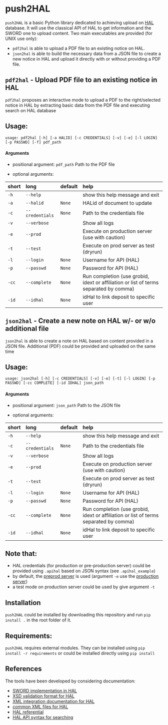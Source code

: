 # push2HAL

`push2HAL` is a basic Python library dedicated to achieving upload on [HAL](https://hal.science) database. It will use the classical API of HAL to get information and the SWORD one to upload content. Two main executables are provided (for UNIX use only):

- `pdf2hal` is able to upload a PDF file to an existing notice on HAL. 
- `json2hal` is able to build the necessary data from a JSON file to create a new notice in HAL and upload it directly with or without providing a PDF file.

## `pdf2hal` - Upload PDF file to an existing notice in HAL 

`pdf2hal` proposes an interactive mode to upload a PDF to the right/selected notice in HAL by extracting basic data from the PDF file and executing search on HAL database

## Usage:

```
usage: pdf2hal [-h] [-a HALID] [-c CREDENTIALS] [-v] [-e] [-l LOGIN] [-p PASSWD] [-f] pdf_path
```

#### Arguments

- positional argument:
  `pdf_path`               Path to the PDF file

- optional arguments:

|short|long|default|help|
| :--- | :--- | :--- | :--- |
|`-h`|`--help`||show this help message and exit|
|`-a`|`--halid`|`None`|HALid of document to update|
|`-c`|`--credentials`|`None`|Path to the credentials file|
|`-v`|`--verbose`||Show all logs|
|`-e`|`--prod`||Execute on production server (use with caution)|
|`-t`|`--test`||Execute on prod server as test (dryrun)|
|`-l`|`--login`|`None`|Username for API (HAL)|
|`-p`|`--passwd`|`None`|Password for API (HAL)|
|`-cc`|`--complete`|`None`|Run completion (use grobid, idext or affiliation or list of terms separated by comma)|
|`-id`|`--idhal`|`None`|idHal to link deposit to specific user


## `json2hal` - Create a new note on HAL w/- or w/o additional file

`json2hal` is able to create a note on HAL based on content provided in a JSON file. Additional (PDF) could be provided and uploaded on the same time

## Usage:

```
usage: json2hal [-h] [-c CREDENTIALS] [-v] [-e] [-t] [-l LOGIN] [-p PASSWD] [-cc COMPLETE] [-id IDHAL] json_path
```

#### Arguments

- positional argument:
  `json_path`               Path to the JSON file

- optional arguments:

|short|long|default|help|
| :--- | :--- | :--- | :--- |
|`-h`|`--help`||show this help message and exit|
|`-c`|`--credentials`|`None`|Path to the credentials file|
|`-v`|`--verbose`||Show all logs|
|`-e`|`--prod`||Execute on production server (use with caution)|
|`-t`|`--test`||Execute on prod server as test (dryrun)|
|`-l`|`--login`|`None`|Username for API (HAL)|
|`-p`|`--passwd`|`None`|Password for API (HAL)|
|`-cc`|`--complete`|`None`|Run completion (use grobid, idext or affiliation or list of terms separated by comma)|
|`-id`|`--idhal`|`None`|idHal to link deposit to specific user|



## **Note that:**
    
- HAL credentials (for production or pre-production server) could be provided using `.apihal` based on JSON syntax (see `.apihal_example`)
- by default, the [preprod server][1] is used (argument `-e` use the [production server][2])
- a test mode on production server could be used by give argument `-t`

[1]: [https://api-preprod.archives-ouvertes.fr/](https://api-preprod.archives-ouvertes.fr/)
[2]: [https://api.archives-ouvertes.fr/](https://api.archives-ouvertes.fr/)
  
## Installation

`push2HAL` could be installed by downloading this repository and run `pip install .` in the root folder of it.

## Requirements:

`push2HAL` requires external modules. They can be installed using `pip install -r requirements` or could be installed directly using `pip install`

## References

The tools have been developed by considering documentation:
- [SWORD implementation in HAL](https://api.archives-ouvertes.fr/docs/sword)
- [XSD validation format for HAL](https://hal.archives-ouvertes.fr/documents/aofr.xsd)
- [XML integration documentation for HAL](https://api.archives-ouvertes.fr/documents/all.xml)
- [common XML files for HAL](https://github.com/CCSDForge/HAL/tree/master/Sword)
- [HAL referential](https://api.archives-ouvertes.fr/docs/ref)
- [HAL API syntax for searching](https://api.archives-ouvertes.fr/docs/search)